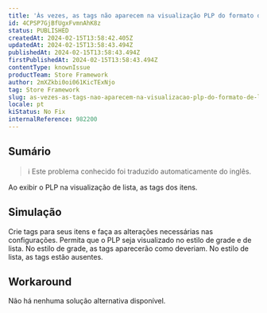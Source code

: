 ```yaml
---
title: 'Às vezes, as tags não aparecem na visualização PLP do formato de lista'
id: 4CPSP7GjBfUgxFvmnAhK8z
status: PUBLISHED
createdAt: 2024-02-15T13:58:42.405Z
updatedAt: 2024-02-15T13:58:43.494Z
publishedAt: 2024-02-15T13:58:43.494Z
firstPublishedAt: 2024-02-15T13:58:43.494Z
contentType: knownIssue
productTeam: Store Framework
author: 2mXZkbi0oi061KicTExNjo
tag: Store Framework
slug: as-vezes-as-tags-nao-aparecem-na-visualizacao-plp-do-formato-de-lista
locale: pt
kiStatus: No Fix
internalReference: 982200
---
```


## Sumário

>ℹ️ Este problema conhecido foi traduzido automaticamente do inglês.


Ao exibir o PLP na visualização de lista, as tags dos itens.

## Simulação


Crie tags para seus itens e faça as alterações necessárias nas configurações.
Permita que o PLP seja visualizado no estilo de grade e de lista.
No estilo de grade, as tags aparecerão como deveriam.
No estilo de lista, as tags estão ausentes.



## Workaround


Não há nenhuma solução alternativa disponível.





